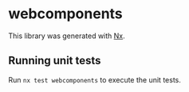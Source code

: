 # webcomponents

This library was generated with [Nx](https://nx.dev).

## Running unit tests

Run `nx test webcomponents` to execute the unit tests.
